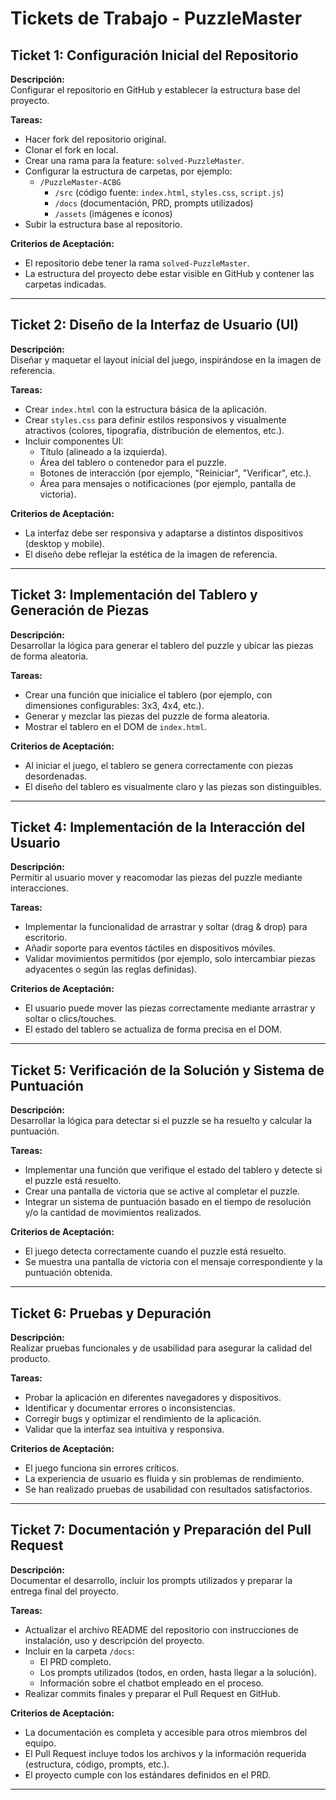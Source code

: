 # Tickets de Trabajo - PuzzleMaster

## Ticket 1: Configuración Inicial del Repositorio
**Descripción:**  
Configurar el repositorio en GitHub y establecer la estructura base del proyecto.

**Tareas:**
- Hacer fork del repositorio original.
- Clonar el fork en local.
- Crear una rama para la feature: `solved-PuzzleMaster`.
- Configurar la estructura de carpetas, por ejemplo:
  - `/PuzzleMaster-ACBG`
    - `/src` (código fuente: `index.html`, `styles.css`, `script.js`)
    - `/docs` (documentación, PRD, prompts utilizados)
    - `/assets` (imágenes e íconos)
- Subir la estructura base al repositorio.

**Criterios de Aceptación:**
- El repositorio debe tener la rama `solved-PuzzleMaster`.
- La estructura del proyecto debe estar visible en GitHub y contener las carpetas indicadas.

---

## Ticket 2: Diseño de la Interfaz de Usuario (UI)
**Descripción:**  
Diseñar y maquetar el layout inicial del juego, inspirándose en la imagen de referencia.

**Tareas:**
- Crear `index.html` con la estructura básica de la aplicación.
- Crear `styles.css` para definir estilos responsivos y visualmente atractivos (colores, tipografía, distribución de elementos, etc.).
- Incluir componentes UI:
  - Título (alineado a la izquierda).
  - Área del tablero o contenedor para el puzzle.
  - Botones de interacción (por ejemplo, "Reiniciar", "Verificar", etc.).
  - Área para mensajes o notificaciones (por ejemplo, pantalla de victoria).

**Criterios de Aceptación:**
- La interfaz debe ser responsiva y adaptarse a distintos dispositivos (desktop y mobile).
- El diseño debe reflejar la estética de la imagen de referencia.

---

## Ticket 3: Implementación del Tablero y Generación de Piezas
**Descripción:**  
Desarrollar la lógica para generar el tablero del puzzle y ubicar las piezas de forma aleatoria.

**Tareas:**
- Crear una función que inicialice el tablero (por ejemplo, con dimensiones configurables: 3x3, 4x4, etc.).
- Generar y mezclar las piezas del puzzle de forma aleatoria.
- Mostrar el tablero en el DOM de `index.html`.

**Criterios de Aceptación:**
- Al iniciar el juego, el tablero se genera correctamente con piezas desordenadas.
- El diseño del tablero es visualmente claro y las piezas son distinguibles.

---

## Ticket 4: Implementación de la Interacción del Usuario
**Descripción:**  
Permitir al usuario mover y reacomodar las piezas del puzzle mediante interacciones.

**Tareas:**
- Implementar la funcionalidad de arrastrar y soltar (drag & drop) para escritorio.
- Añadir soporte para eventos táctiles en dispositivos móviles.
- Validar movimientos permitidos (por ejemplo, solo intercambiar piezas adyacentes o según las reglas definidas).

**Criterios de Aceptación:**
- El usuario puede mover las piezas correctamente mediante arrastrar y soltar o clics/touches.
- El estado del tablero se actualiza de forma precisa en el DOM.

---

## Ticket 5: Verificación de la Solución y Sistema de Puntuación
**Descripción:**  
Desarrollar la lógica para detectar si el puzzle se ha resuelto y calcular la puntuación.

**Tareas:**
- Implementar una función que verifique el estado del tablero y detecte si el puzzle está resuelto.
- Crear una pantalla de victoria que se active al completar el puzzle.
- Integrar un sistema de puntuación basado en el tiempo de resolución y/o la cantidad de movimientos realizados.

**Criterios de Aceptación:**
- El juego detecta correctamente cuando el puzzle está resuelto.
- Se muestra una pantalla de victoria con el mensaje correspondiente y la puntuación obtenida.

---

## Ticket 6: Pruebas y Depuración
**Descripción:**  
Realizar pruebas funcionales y de usabilidad para asegurar la calidad del producto.

**Tareas:**
- Probar la aplicación en diferentes navegadores y dispositivos.
- Identificar y documentar errores o inconsistencias.
- Corregir bugs y optimizar el rendimiento de la aplicación.
- Validar que la interfaz sea intuitiva y responsiva.

**Criterios de Aceptación:**
- El juego funciona sin errores críticos.
- La experiencia de usuario es fluida y sin problemas de rendimiento.
- Se han realizado pruebas de usabilidad con resultados satisfactorios.

---

## Ticket 7: Documentación y Preparación del Pull Request
**Descripción:**  
Documentar el desarrollo, incluir los prompts utilizados y preparar la entrega final del proyecto.

**Tareas:**
- Actualizar el archivo README del repositorio con instrucciones de instalación, uso y descripción del proyecto.
- Incluir en la carpeta `/docs`:
  - El PRD completo.
  - Los prompts utilizados (todos, en orden, hasta llegar a la solución).
  - Información sobre el chatbot empleado en el proceso.
- Realizar commits finales y preparar el Pull Request en GitHub.

**Criterios de Aceptación:**
- La documentación es completa y accesible para otros miembros del equipo.
- El Pull Request incluye todos los archivos y la información requerida (estructura, código, prompts, etc.).
- El proyecto cumple con los estándares definidos en el PRD.

---
